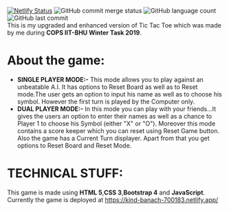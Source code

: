 [![Netlify Status](https://api.netlify.com/api/v1/badges/ad6a36fa-a375-4613-bfc9-f425aa5108df/deploy-status)](https://app.netlify.com/sites/kind-banach-700183/deploys)
![GitHub commit merge status](https://img.shields.io/github/commit-status/kkvanonymous/Tic-Tac-Toe-2.0/master/085d787b9c203192c648bed88ebb2e86974caa55) 
![GitHub language count](https://img.shields.io/github/languages/count/kkvanonymous/Tic-Tac-Toe-2.0)  ![GitHub last commit](https://img.shields.io/github/last-commit/kkvanonymous/Tic-Tac-Toe-2.0)<br>
This is my upgraded and enhanced version of Tic Tac Toe which was made by me during **COPS IIT-BHU Winter Task 2019**.<br>
# About the game:
- <b>SINGLE PLAYER MODE:-</b>
This mode allows you to play against an unbeatable A.I. It has options to Reset Board as well as to Reset mode.The user gets an option to input his name as well as to choose his symbol. However the first turn is played by the Computer only.<br>
- <b>DUAL PLAYER MODE:-</b>
In this mode you can play with your friends...It gives the users an option to enter their names as well as a chance to Player 1 to choose his Symbol (either "X" or "O"). Moreover this mode contains a score keeper which you can reset using Reset Game button. Also the game has a Current Turn displayer. Apart from that you get options to Reset Board and Reset Mode.
# TECHNICAL STUFF:
This game is made using **HTML 5**,**CSS 3**,**Bootstrap 4** and **JavaScript**.<br>
Currently the game is deployed at https://kind-banach-700183.netlify.app/
